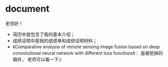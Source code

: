 # document

老师好！  
+ 简历中是包含了我的基本介绍；  
+ 成绩证明中是我的成绩单和成绩证明材料；  
+ 《Comparative analysis of remote sensing image fusion based on 
deep convolutional neural network with different loss functions》： 是被拒掉的稿件，
老师可以看一下:)

